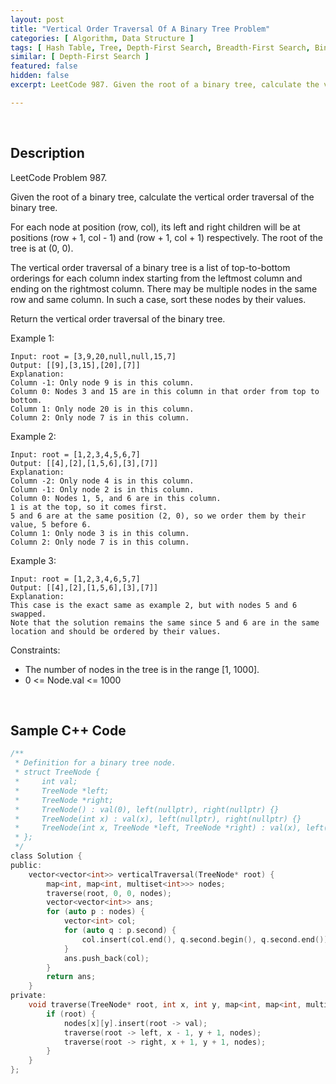 ```yaml
---
layout: post
title: "Vertical Order Traversal Of A Binary Tree Problem"
categories: [ Algorithm, Data Structure ]
tags: [ Hash Table, Tree, Depth-First Search, Breadth-First Search, Binary Tree ]
similar: [ Depth-First Search ]
featured: false
hidden: false
excerpt: LeetCode 987. Given the root of a binary tree, calculate the vertical order traversal of the binary tree.

---
```


<br />

## Description

LeetCode Problem 987.

Given the root of a binary tree, calculate the vertical order traversal of the binary tree.

For each node at position (row, col), its left and right children will be at positions (row + 1, col - 1) and (row + 1, col + 1) respectively. The root of the tree is at (0, 0).

The vertical order traversal of a binary tree is a list of top-to-bottom orderings for each column index starting from the leftmost column and ending on the rightmost column. There may be multiple nodes in the same row and same column. In such a case, sort these nodes by their values.

Return the vertical order traversal of the binary tree.

Example 1: 
```
Input: root = [3,9,20,null,null,15,7]
Output: [[9],[3,15],[20],[7]]
Explanation:
Column -1: Only node 9 is in this column.
Column 0: Nodes 3 and 15 are in this column in that order from top to bottom.
Column 1: Only node 20 is in this column.
Column 2: Only node 7 is in this column.
```

Example 2: 
```
Input: root = [1,2,3,4,5,6,7]
Output: [[4],[2],[1,5,6],[3],[7]]
Explanation:
Column -2: Only node 4 is in this column.
Column -1: Only node 2 is in this column.
Column 0: Nodes 1, 5, and 6 are in this column.
1 is at the top, so it comes first.
5 and 6 are at the same position (2, 0), so we order them by their value, 5 before 6.
Column 1: Only node 3 is in this column.
Column 2: Only node 7 is in this column.
```

Example 3: 
```
Input: root = [1,2,3,4,6,5,7]
Output: [[4],[2],[1,5,6],[3],[7]]
Explanation:
This case is the exact same as example 2, but with nodes 5 and 6 swapped.
Note that the solution remains the same since 5 and 6 are in the same location and should be ordered by their values.
```

Constraints:
* The number of nodes in the tree is in the range [1, 1000].
* 0 <= Node.val <= 1000

<br />

## Sample C++ Code


```c
/**
 * Definition for a binary tree node.
 * struct TreeNode {
 *     int val;
 *     TreeNode *left;
 *     TreeNode *right;
 *     TreeNode() : val(0), left(nullptr), right(nullptr) {}
 *     TreeNode(int x) : val(x), left(nullptr), right(nullptr) {}
 *     TreeNode(int x, TreeNode *left, TreeNode *right) : val(x), left(left), right(right) {}
 * };
 */
class Solution {
public:
    vector<vector<int>> verticalTraversal(TreeNode* root) {
        map<int, map<int, multiset<int>>> nodes;
        traverse(root, 0, 0, nodes);
        vector<vector<int>> ans;
        for (auto p : nodes) {
            vector<int> col;
            for (auto q : p.second) {
                col.insert(col.end(), q.second.begin(), q.second.end());
            }
            ans.push_back(col);
        }
        return ans;
    }
private:
    void traverse(TreeNode* root, int x, int y, map<int, map<int, multiset<int>>>& nodes) {
        if (root) {
            nodes[x][y].insert(root -> val);
            traverse(root -> left, x - 1, y + 1, nodes);
            traverse(root -> right, x + 1, y + 1, nodes);
        }
    }
};
```



